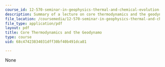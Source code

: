 ```yaml
---
course_id: 12-570-seminar-in-geophysics-thermal-and-chemical-evolution-of-the-earth-spring-2005
description: Summary of a lecture on core thermodynamics and the geodynamo.
file_location: /coursemedia/12-570-seminar-in-geophysics-thermal-and-chemical-evolution-of-the-earth-spring-2005/68c47423834031dff30bf40b491dca81_240205_notes.pdf
file_type: application/pdf
layout: pdf
title: Core Thermodynamics and the Geodynamo
type: course
uid: 68c47423834031dff30bf40b491dca81

---
```

None